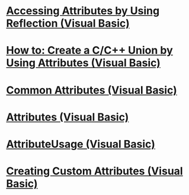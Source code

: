 # [Accessing Attributes by Using Reflection (Visual Basic)](accessing-attributes-by-using-reflection.md)
# [How to: Create a C/C++ Union by Using Attributes (Visual Basic)](how-to-create-a-c-c-union-by-using-attributes-visual-basic.md)
# [Common Attributes (Visual Basic)](common-attributes.md)
# [Attributes (Visual Basic)](attributes-visual-basic.md)
# [AttributeUsage (Visual Basic)](attributeusage.md)
# [Creating Custom Attributes (Visual Basic)](creating-custom-attributes.md)
